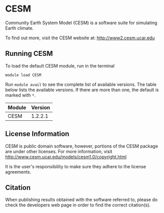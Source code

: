 # CESM

Community Earth System Model (CESM) is a software suite for simulating Earth climate.

To find out more, visit the CESM website at: http://www2.cesm.ucar.edu

## Running CESM

To load the default CESM module, run in the terminal

    module load CESM

Run `module avail` to see the complete list of available versions. The table below lists the
available versions. If there are more than one, the default is marked with `*`.

| Module     | Version     |
| :------------- | :------------- |
| CESM |1.2.2.1|

## License Information

CESM is public domain software, however, portions of the CESM package are under other licenses. For more information, visit http://www.cesm.ucar.edu/models/cesm1.0/copyright.html

It is the user's responsibility to make sure they adhere to the license agreements.

## Citation

When publishing results obtained with the software referred to, please do check the developers web page in order to find the correct citation(s).
